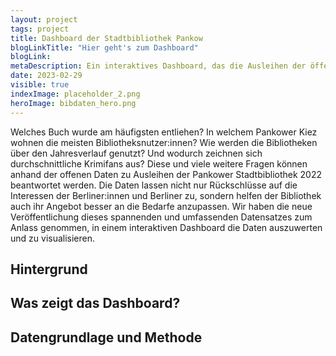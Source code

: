 ```yaml
---
layout: project
tags: project
title: Dashboard der Stadtbibliothek Pankow
blogLinkTitle: "Hier geht's zum Dashboard"
blogLink:
metaDescription: Ein interaktives Dashboard, das die Ausleihen der öffentlichen Bibliotheken in Pankow visualisiert
date: 2023-02-29
visible: true
indexImage: placeholder_2.png
heroImage: bibdaten_hero.png
---
```


Welches Buch wurde am häufigsten entliehen? In welchem Pankower Kiez wohnen die meisten Bibliotheksnutzer:innen? Wie werden die Bibliotheken über den Jahresverlauf genutzt? Und wodurch zeichnen sich durchschnittliche Krimifans aus? Diese und viele weitere Fragen können anhand der offenen Daten zu Ausleihen der Pankower Stadtbibliothek 2022 beantwortet werden. Die Daten lassen nicht nur Rückschlüsse auf die Interessen der Berliner:innen und Berliner zu, sondern helfen der Bibliothek auch ihr Angebot besser an die Bedarfe anzupassen. Wir haben die neue Veröffentlichung dieses spannenden und umfassenden Datensatzes zum Anlass genommen, in einem interaktiven Dashboard die Daten auszuwerten und zu visualisieren.

## Hintergrund



## Was zeigt das Dashboard?
<!-- wäre gut, hier die Fragen aus der Einleitung tatsächlich zu beantworten -->

## Datengrundlage und Methode


